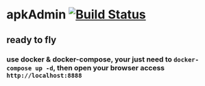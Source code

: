 # apkAdmin [![Build Status](https://travis-ci.org/javasgl/apkAdmin.svg?branch=master)](https://travis-ci.org/javasgl/apkAdmin)

## ready to fly

### use docker & docker-compose, your just need to `docker-compose up -d`, then open your browser access `http://localhost:8888`
